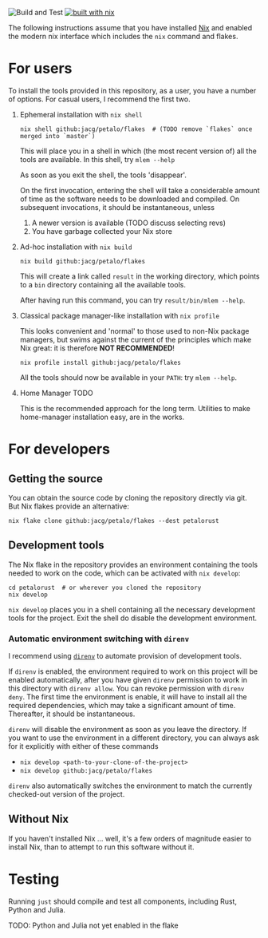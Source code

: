 ![Build and Test](https://github.com/jacg/petalo/workflows/Build%20and%20Test/badge.svg)
[![built with nix](https://builtwithnix.org/badge.svg)](https://builtwithnix.org)

The following instructions assume that you have installed
[Nix](https://nixos.org/) and enabled the modern nix interface which includes
the `nix` command and flakes.

# For users

To install the tools provided in this repository, as a user, you have a number
of options. For casual users, I recommend the first two.

1. Ephemeral installation with `nix shell`

   ```shell
   nix shell github:jacg/petalo/flakes  # (TODO remove `flakes` once merged into `master`)
   ```

   This will place you in a shell in which (the most recent version of) all the
   tools are available. In this shell, try `mlem --help`

   As soon as you exit the shell, the tools 'disappear'.

   On the first invocation, entering the shell will take a considerable amount
   of time as the software needs to be downloaded and compiled. On subsequent
   invocations, it should be instantaneous, unless

   1. A newer version is available (TODO discuss selecting revs)
   2. You have garbage collected your Nix store

2. Ad-hoc installation with `nix build`

   ```shell
   nix build github:jacg/petalo/flakes
   ```

   This will create a link called `result` in the working directory, which
   points to a `bin` directory containing all the available tools.

   After having run this command, you can try `result/bin/mlem --help`.

3. Classical package manager-like installation with `nix profile`

   This looks convenient and 'normal' to those used to non-Nix package managers,
   but swims against the current of the principles which make Nix great: it is
   therefore **NOT RECOMMENDED**!

   ```shell
   nix profile install github:jacg/petalo/flakes
   ```

   All the tools should now be available in your `PATH`: try `mlem --help`.

4. Home Manager TODO

   This is the recommended approach for the long term. Utilities to make
   home-manager installation easy, are in the works.

# For developers

## Getting the source

You can obtain the source code by cloning the repository directly via git. But
Nix flakes provide an alternative:

``` shell
nix flake clone github:jacg/petalo/flakes --dest petalorust
```

## Development tools

The Nix flake in the repository provides an environment containing the tools
needed to work on the code, which can be activated with `nix develop`:

``` shell
cd petalorust  # or wherever you cloned the repository
nix develop
```
`nix develop` places you in a shell containing all the necessary development
tools for the project. Exit the shell do disable the development environment.

### Automatic environment switching with `direnv`

I recommend using [`direnv`](https://direnv.net/) to automate provision of
development tools.

If `direnv` is enabled, the environment required to work on this project will be
enabled automatically, after you have given `direnv` permission to work in this
directory with `direnv allow`. You can revoke permission with `direnv deny`. The
first time the environment is enable, it will have to install all the required
dependencies, which may take a significant amount of time. Thereafter, it should
be instantaneous.

`direnv` will disable the environment as soon as you leave the directory. If you
want to use the environment in a different directory, you can always ask for it
explicitly with either of these commands

+ `nix develop <path-to-your-clone-of-the-project>`
+ `nix develop github:jacg/petalo/flakes`

`direnv` also automatically switches the environment to match the currently
checked-out version of the project.

## Without Nix

If you haven't installed Nix ... well, it's a few orders of magnitude easier to
install Nix, than to attempt to run this software without it.

# Testing

Running `just` should compile and test all components, including Rust, Python and Julia.

TODO: Python and Julia not yet enabled in the flake
